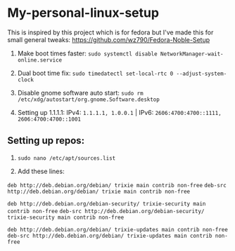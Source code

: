 # My-personal-linux-setup

This is inspired by this project which is for fedora but I've made this for small general tweaks: https://github.com/wz790/Fedora-Noble-Setup

1. Make boot times faster: ```sudo systemctl disable NetworkManager-wait-online.service```

3. Dual boot time fix: ```sudo timedatectl set-local-rtc 0 --adjust-system-clock```

5. Disable gnome software auto start: ```sudo rm /etc/xdg/autostart/org.gnome.Software.desktop```

7. Setting up 1.1.1.1: IPv4: ```1.1.1.1, 1.0.0.1``` | IPv6: ```2606:4700:4700::1111, 2606:4700:4700::1001```

## Setting up repos: 

1. ```sudo nano /etc/apt/sources.list```

2. Add these lines:

```deb http://deb.debian.org/debian/ trixie main contrib non-free```
```deb-src http://deb.debian.org/debian/ trixie main contrib non-free```

```deb http://deb.debian.org/debian-security/ trixie-security main contrib non-free```
```deb-src http://deb.debian.org/debian-security/ trixie-security main contrib non-free```

```deb http://deb.debian.org/debian/ trixie-updates main contrib non-free```
```deb-src http://deb.debian.org/debian/ trixie-updates main contrib non-free```
